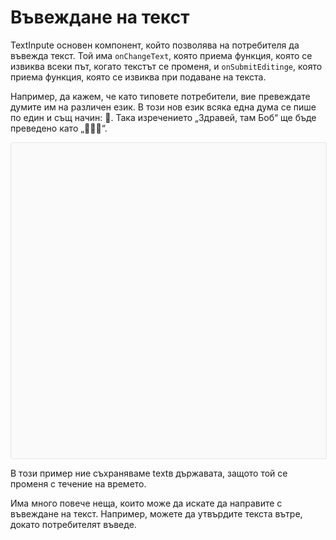 # Въвеждане на текст

TextInputе основен компонент, който позволява на потребителя да въвежда текст. Той има `onChangeText`, която приема функция, която се извиква всеки път, когато текстът се променя, и `onSubmitEditinge`, която приема функция, която се извиква при подаване на текста.

Например, да кажем, че като типовете потребители, вие превеждате думите им на различен език. В този нов език всяка една дума се пише по един и същ начин: 🍕. Така изречението „Здравей, там Боб“ ще бъде преведено като „🍕🍕🍕“.

<div data-snack-id="dUHyFYrQ3" data-snack-platform="web" data-snack-preview="true" data-snack-theme="light" style="overflow:hidden;background:#fafafa;border:1px solid rgba(0,0,0,.08);border-radius:4px;height:505px;width:100%"></div>

В този пример ние съхраняваме textв държавата, защото той се променя с течение на времето.

Има много повече неща, които може да искате да направите с въвеждане на текст. Например, можете да утвърдите текста вътре, докато потребителят въведе. 
